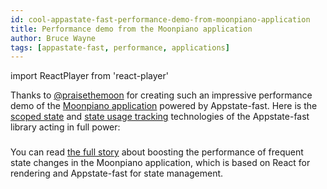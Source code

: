 ```yaml
---
id: cool-appastate-fast-performance-demo-from-moonpiano-application
title: Performance demo from the Moonpiano application
author: Bruce Wayne
tags: [appastate-fast, performance, applications]
---
```


import ReactPlayer from 'react-player'

Thanks to [@praisethemoon](https://github.com/praisethemoon) for creating such an impressive performance demo of the [Moonpiano application](https://moonpiano.praisethemoon.org/) powered by Appstate-fast. Here is the [scoped state](https://vue3.dev/docs/scoped-state) and [state usage tracking](https://vue3.dev/docs/performance-intro) technologies of the Appstate-fast library acting in full power:

<ReactPlayer url='https://youtu.be/GnS-OUwGyaw' controls="true" />

###

You can read [the full story](https://praisethemoon.org/appstate-fast-how-one-small-react-library-saved-moonpiano/) about boosting the performance of frequent state changes in the Moonpiano application, which is based on React for rendering and Appstate-fast for state management.